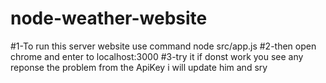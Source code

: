 # node-weather-website
#1-To run this server website use command node src/app.js
#2-then open chrome and enter to localhost:3000
#3-try it if donst work you see any reponse the problem from the ApiKey i will update him and sry
